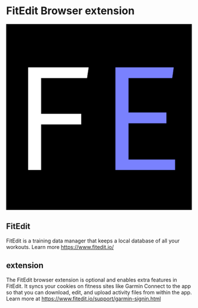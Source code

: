 # FitEdit Browser extension

![FitEdit Logo](FE.png)

## FitEdit

FitEdit is a training data manager that keeps a local database of all your workouts. Learn more https://www.fitedit.io/

## extension

The FitEdit browser extension is optional and enables extra features in FitEdit. It syncs your cookies on fitness sites like Garmin Connect to the app so that you can download, edit, and upload activity files from within the app. Learn more at https://www.fitedit.io/support/garmin-signin.html
